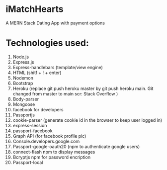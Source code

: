 # iMatchHearts

A MERN Stack Dating App with payment options

# Technologies used:

1. Node.js
2. Express.js
3. Express-handlebars (template/view engine)
4. HTML (shitf + ! + enter)
5. Nodemon
6. Bootstrap
7. Heroku (replace git push heroku master by git push heroku main. Git changed from master to main scr: Stack Overflow )
8. Body-parser
9. Mongoose
10. facebook for developers
11. Passportjs
12. cookie-parser (generate cookie id in the browser to keep user logged in)
13. express-session
14. passport-facebook
15. Graph API (for facebook profile pic)
16. Console.developers.google.com
17. Passport-google-oauth20 (npm to authenticate google users)
18. connect-flash npm to display messages
19. Bcryptjs npm for password encription
20. Passport-local
